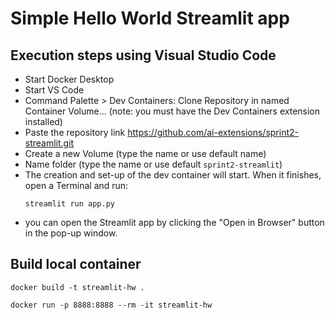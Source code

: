 # Simple Hello World Streamlit app

## Execution steps using Visual Studio Code

* Start Docker Desktop
* Start VS Code 
* Command Palette > Dev Containers: Clone Repository in named Container Volume... (note: you must have the Dev Containers extension installed)
* Paste the repository link https://github.com/ai-extensions/sprint2-streamlit.git
* Create a new Volume (type the name or use default name)
* Name folder (type the name or use default `sprint2-streamlit`)
* The creation and set-up of the dev container will start. When it finishes, open a Terminal and run:
    ```
    streamlit run app.py
    ```
* you can open the Streamlit app by clicking the "Open in Browser" button in the pop-up window.

## Build local container

```
docker build -t streamlit-hw .
```

```
docker run -p 8888:8888 --rm -it streamlit-hw 
``` 